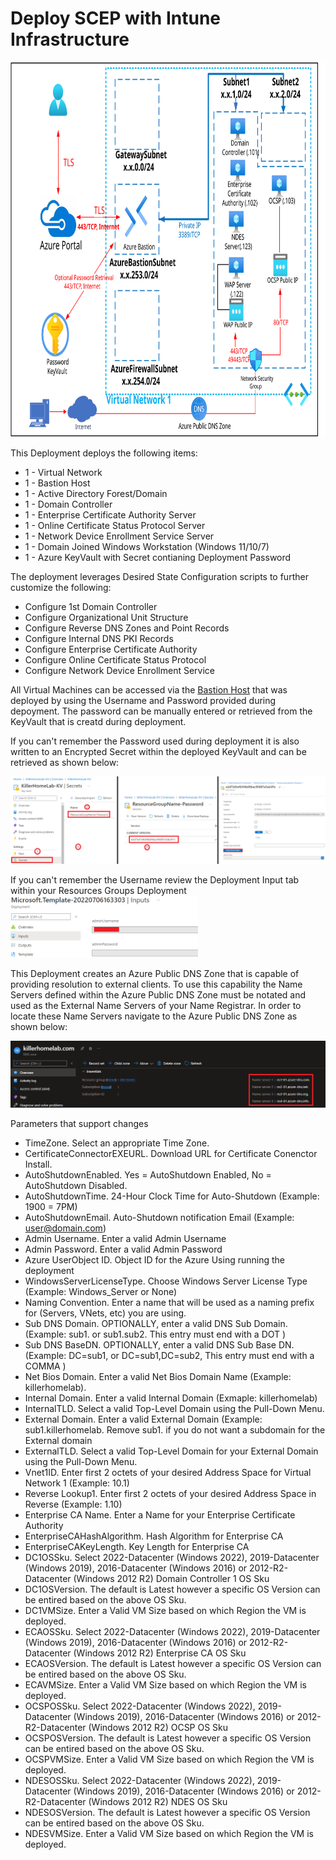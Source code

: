 # Deploy SCEP with Intune Infrastructure
<img src="./x_Images/SCEPwithIntuneInfra.svg" height="600" width="800"/>

This Deployment deploys the following items:

- 1 - Virtual Network
- 1 - Bastion Host
- 1 - Active Directory Forest/Domain
- 1 - Domain Controller
- 1 - Enterprise Certificate Authority Server
- 1 - Online Certificate Status Protocol Server
- 1 - Network Device Enrollment Service Server
- 1 - Domain Joined Windows Workstation (Windows 11/10/7)
- 1 - Azure KeyVault with Secret contianing Deployment Password

The deployment leverages Desired State Configuration scripts to further customize the following:

- Configure 1st Domain Controller
- Configure Organizational Unit Structure
- Configure Reverse DNS Zones and Point Records
- Configure Internal DNS PKI Records
- Configure Enterprise Certificate Authority
- Configure Online Certificate Status Protocol
- Configure Network Device Enrollment Service


All Virtual Machines can be accessed via the [Bastion Host](https://docs.microsoft.com/en-us/azure/bastion/bastion-overview) that was deployed by using the Username and Password provided during depoyment.  The password can be manually entered or retrieved from the KeyVault that is creatd during deployment.

If you can't remember the Password used during deployment it is also written to an Encrypted Secret within the deployed KeyVault and can be retrieved as shown below:

<img src="./x_Images/DeploymentPassword.png" width="600"/>

If you can't remember the Username review the Deployment Input tab within your Resources Groups Deployment
<img src="./x_Images/DeploymentUsername.png" width="300"/>

This Deployment creates an Azure Public DNS Zone that is capable of providing resolution to external clients.  To use this capability the Name Servers defined within the Azure Public DNS Zone must be notated and used as the External Name Servers of your Name Registrar.  In order to locate these Name Servers navigate to the Azure Public DNS Zone as shown below:

<img src="./x_Images/NameServers.png"/>

Parameters that support changes
- TimeZone.  Select an appropriate Time Zone.
- CertificateConnectorEXEURL.  Download URL for Certificate Conenctor Install.
- AutoShutdownEnabled.  Yes = AutoShutdown Enabled, No = AutoShutdown Disabled.
- AutoShutdownTime.  24-Hour Clock Time for Auto-Shutdown (Example: 1900 = 7PM)
- AutoShutdownEmail.  Auto-Shutdown notification Email (Example:  user@domain.com)
- Admin Username.  Enter a valid Admin Username
- Admin Password.  Enter a valid Admin Password
- Azure UserObject ID.  Object ID for the Azure Using running the deployment
- WindowsServerLicenseType.  Choose Windows Server License Type (Example:  Windows_Server or None)
- Naming Convention. Enter a name that will be used as a naming prefix for (Servers, VNets, etc) you are using.
- Sub DNS Domain.  OPTIONALLY, enter a valid DNS Sub Domain. (Example:  sub1. or sub1.sub2.    This entry must end with a DOT )
- Sub DNS BaseDN.  OPTIONALLY, enter a valid DNS Sub Base DN. (Example:  DC=sub1, or DC=sub1,DC=sub2,    This entry must end with a COMMA )
- Net Bios Domain.  Enter a valid Net Bios Domain Name (Example:  killerhomelab).
- Internal Domain.  Enter a valid Internal Domain (Exmaple:  killerhomelab)
- InternalTLD.  Select a valid Top-Level Domain using the Pull-Down Menu.
- External Domain. Enter a valid External Domain (Example: sub1.killerhomelab.  Remove sub1. if you do not want a subdomain for the External domain
- ExternalTLD. Select a valid Top-Level Domain for your External Domain using the Pull-Down Menu.
- Vnet1ID.  Enter first 2 octets of your desired Address Space for Virtual Network 1 (Example:  10.1)
- Reverse Lookup1.  Enter first 2 octets of your desired Address Space in Reverse (Example:  1.10)
- Enterprise CA Name. Enter a Name for your Enterprise Certificate Authority
- EnterpriseCAHashAlgorithm. Hash Algorithm for Enterprise CA
- EnterpriseCAKeyLength. Key Length for Enterprise CA
- DC1OSSku.  Select 2022-Datacenter (Windows 2022), 2019-Datacenter (Windows 2019), 2016-Datacenter (Windows 2016) or 2012-R2-Datacenter (Windows 2012 R2) Domain Controller 1 OS Sku
- DC1OSVersion.  The default is Latest however a specific OS Version can be entired based on the above OS Sku.
- DC1VMSize.  Enter a Valid VM Size based on which Region the VM is deployed.
- ECAOSSku.  Select 2022-Datacenter (Windows 2022), 2019-Datacenter (Windows 2019), 2016-Datacenter (Windows 2016) or 2012-R2-Datacenter (Windows 2012 R2) Enterprise CA OS Sku
- ECAOSVersion.  The default is Latest however a specific OS Version can be entired based on the above OS Sku.
- ECAVMSize.  Enter a Valid VM Size based on which Region the VM is deployed.
- OCSPOSSku.  Select 2022-Datacenter (Windows 2022), 2019-Datacenter (Windows 2019), 2016-Datacenter (Windows 2016) or 2012-R2-Datacenter (Windows 2012 R2) OCSP OS Sku
- OCSPOSVersion.  The default is Latest however a specific OS Version can be entired based on the above OS Sku.
- OCSPVMSize.  Enter a Valid VM Size based on which Region the VM is deployed.
- NDESOSSku.  Select 2022-Datacenter (Windows 2022), 2019-Datacenter (Windows 2019), 2016-Datacenter (Windows 2016) or 2012-R2-Datacenter (Windows 2012 R2) NDES OS Sku
- NDESOSVersion.  The default is Latest however a specific OS Version can be entired based on the above OS Sku.
- NDESVMSize.  Enter a Valid VM Size based on which Region the VM is deployed.